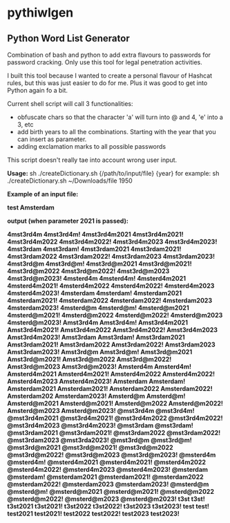 # pythiwlgen
<h2>Python Word List Generator</h2>

Combination of bash and python to add extra flavours to passwords for password cracking.
Only use this tool for legal penetration activities.

I built this tool because I wanted to create a personal flavour of Hashcat rules, but this was just easier to do for me. Plus it was good to get into Python again fo a bit.

Current shell script will call 3 functionalities:
- obfuscate chars so that the character 'a' will turn into @ and 4, 'e' into a 3, etc
- add birth years to all the combinations. Starting with the year that you can insert as parameter.
- adding exclamation marks to all possible passwords

This script doesn't really tae into account wrong user input.

<b>Usage:</b>
sh ./createDictionary.sh {/path/to/input/file} {year}
for example: sh ./createDictionary.sh ~/Downloads/file 1950

<b>Example of an input file:</n>

test
Amsterdam

<b>output (when parameter 2021 is passed):</b>

4mst3rd4m
4mst3rd4m!
4mst3rd4m2021
4mst3rd4m2021!
4mst3rd4m2022
4mst3rd4m2022!
4mst3rd4m2023
4mst3rd4m2023!
4mst3rdam
4mst3rdam!
4mst3rdam2021
4mst3rdam2021!
4mst3rdam2022
4mst3rdam2022!
4mst3rdam2023
4mst3rdam2023!
4mst3rd@m
4mst3rd@m!
4mst3rd@m2021
4mst3rd@m2021!
4mst3rd@m2022
4mst3rd@m2022!
4mst3rd@m2023
4mst3rd@m2023!
4msterd4m
4msterd4m!
4msterd4m2021
4msterd4m2021!
4msterd4m2022
4msterd4m2022!
4msterd4m2023
4msterd4m2023!
4msterdam
4msterdam!
4msterdam2021
4msterdam2021!
4msterdam2022
4msterdam2022!
4msterdam2023
4msterdam2023!
4msterd@m
4msterd@m!
4msterd@m2021
4msterd@m2021!
4msterd@m2022
4msterd@m2022!
4msterd@m2023
4msterd@m2023!
Amst3rd4m
Amst3rd4m!
Amst3rd4m2021
Amst3rd4m2021!
Amst3rd4m2022
Amst3rd4m2022!
Amst3rd4m2023
Amst3rd4m2023!
Amst3rdam
Amst3rdam!
Amst3rdam2021
Amst3rdam2021!
Amst3rdam2022
Amst3rdam2022!
Amst3rdam2023
Amst3rdam2023!
Amst3rd@m
Amst3rd@m!
Amst3rd@m2021
Amst3rd@m2021!
Amst3rd@m2022
Amst3rd@m2022!
Amst3rd@m2023
Amst3rd@m2023!
Amsterd4m
Amsterd4m!
Amsterd4m2021
Amsterd4m2021!
Amsterd4m2022
Amsterd4m2022!
Amsterd4m2023
Amsterd4m2023!
Amsterdam
Amsterdam!
Amsterdam2021
Amsterdam2021!
Amsterdam2022
Amsterdam2022!
Amsterdam202
Amsterdam2023!
Amsterd@m
Amsterd@m!
Amsterd@m2021
Amsterd@m2021!
Amsterd@m2022
Amsterd@m2022!
Amsterd@m2023
Amsterd@m2023!
@mst3rd4m
@mst3rd4m!
@mst3rd4m2021
@mst3rd4m2021!
@mst3rd4m2022
@mst3rd4m2022!
@mst3rd4m2023
@mst3rd4m2023!
@mst3rdam
@mst3rdam!
@mst3rdam2021
@mst3rdam2021!
@mst3rdam2022
@mst3rdam2022!
@mst3rdam2023
@mst3rda2023!
@mst3rd@m
@mst3rd@m!
@mst3rd@m2021
@mst3rd@m2021!
@mst3rd@m2022
@mst3rd@m2022!
@mst3rd@m2023
@mst3rd@m2023!
@msterd4m
@msterd4m!
@msterd4m2021
@msterd4m2021!
@msterd4m2022
@msterd4m2022!
@msterd4m2023
@msterd4m2023!
@msterdam
@msterdam!
@msterdam2021
@msterdam2021!
@msterdam2022
@msterdam2022!
@msterdam2023
@msterdam2023!
@msterd@m
@msterd@m!
@msterd@m2021
@msterd@m2021!
@msterd@m2022
@msterd@m2022!
@msterd@m2023
@msterd@m2023!
t3st
t3st!
t3st2021
t3st2021!
t3st2022
t3st2022!
t3st2023
t3st2023!
test
test!
test2021
test2021!
test2022
test2022!
test2023
test2023!